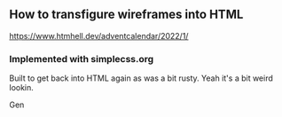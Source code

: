 ## How to transfigure wireframes into HTML

https://www.htmhell.dev/adventcalendar/2022/1/

### Implemented with simplecss.org

Built to get back into HTML again as was a bit rusty.
Yeah it's a bit weird lookin.

Gen
